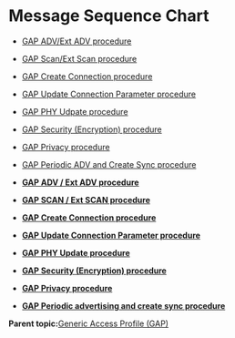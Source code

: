 # Message Sequence Chart

-   [GAP ADV/Ext ADV procedure](GUID-200D5BDB-30A6-462C-B092-E82E1A440171.md)
-   [GAP Scan/Ext Scan procedure](GUID-94C0F802-0523-4D02-949F-E5FB75A490A6.md)
-   [GAP Create Connection procedure](GUID-60560479-408F-4398-9863-E056A82F51CC.md)
-   [GAP Update Connection Parameter procedure](GUID-73E19565-AAF8-4AA7-BCE3-851F68A7A75E.md)
-   [GAP PHY Udpate procedure](GUID-EBCF07C3-D168-488F-8566-35F2B8247CC8.md)
-   [GAP Security \(Encryption\) procedure](GUID-00B3AAC3-E333-4DC4-A53B-D8B6CF3FE3B7.md)
-   [GAP Privacy procedure](GUID-A54BDD85-5BEC-4241-85F6-F5ACE9782A82.md)
-   [GAP Periodic ADV and Create Sync procedure](GUID-EB156AF7-5BFF-42DA-97CC-F1BAC1DE0D22.md)

-   **[GAP ADV / Ext ADV procedure](GUID-200D5BDB-30A6-462C-B092-E82E1A440171.md)**  

-   **[GAP SCAN / Ext SCAN procedure](GUID-94C0F802-0523-4D02-949F-E5FB75A490A6.md)**  

-   **[GAP Create Connection procedure](GUID-60560479-408F-4398-9863-E056A82F51CC.md)**  

-   **[GAP Update Connection Parameter procedure](GUID-73E19565-AAF8-4AA7-BCE3-851F68A7A75E.md)**  

-   **[GAP PHY Update procedure](GUID-EBCF07C3-D168-488F-8566-35F2B8247CC8.md)**  

-   **[GAP Security \(Encryption\) procedure](GUID-00B3AAC3-E333-4DC4-A53B-D8B6CF3FE3B7.md)**  

-   **[GAP Privacy procedure](GUID-A54BDD85-5BEC-4241-85F6-F5ACE9782A82.md)**  

-   **[GAP Periodic advertising and create sync procedure](GUID-EB156AF7-5BFF-42DA-97CC-F1BAC1DE0D22.md)**  


**Parent topic:**[Generic Access Profile \(GAP\)](GUID-A49939F9-5F09-4BD4-867E-97DB4DC09F46.md)

